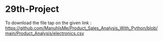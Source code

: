 # 29th-Project

To download the file tap on the given link : https://github.com/ManuhIsMe/Product_Sales_Analysis_With_Python/blob/main/Product_Analysis/electronics.csv

